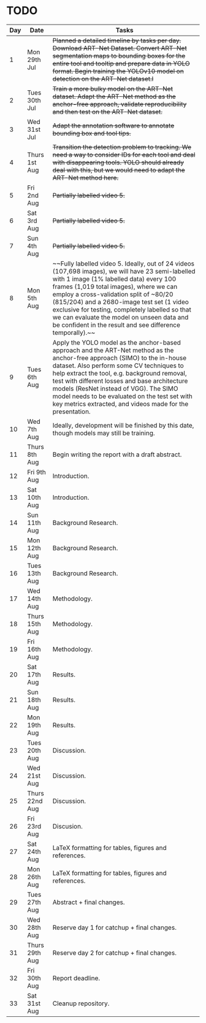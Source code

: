 # TODO

| Day | Date | Tasks |
|-------|------|-------|
| 1 | Mon 29th Jul | ~~Planned a detailed timeline by tasks per day. Download ART-Net Dataset. Convert ART-Net segmentation maps to bounding boxes for the entire tool and tooltip and prepare data in YOLO format. Begin training the YOLOv10 model on detection on the ART-Net dataset.l~~ |
| 2 | Tues 30th Jul | ~~Train a more bulky model on the ART-Net dataset. Adapt the ART-Net method as the anchor-free approach, validate reproducibility and then test on the ART-Net dataset.~~ |
| 3 | Wed 31st Jul | ~~Adapt the annotation software to annotate bounding box and tool tips.~~ |
| 4 | Thurs 1st Aug | ~~Transition the detection problem to tracking. We need a way to consider IDs for each tool and deal with disappearing tools. YOLO should already deal with this, but we would need to adapt the ART-Net method here.~~ |
| 5 | Fri 2nd Aug | ~~Partially labelled video 5.~~ |
| 6 | Sat 3rd Aug | ~~Partially labelled video 5.~~ |
| 7 | Sun 4th Aug | ~~Partially labelled video 5.~~ |
| 8 | Mon 5th Aug | ~~Fully labelled video 5. Ideally, out of 24 videos (107,698 images), we will have 23 semi-labelled with 1 image (1% labelled data) every 100 frames (1,019 total images), where we can employ a cross-validation split of ~80/20 (815/204) and a 2680-image test set (1 video exclusive for testing, completely labelled so that we can evaluate the model on unseen data and be confident in the result and see difference temporally).~~ |
| 9 | Tues 6th Aug | Apply the YOLO model as the anchor-based approach and the ART-Net method as the anchor-free approach (SIMO) to the in-house dataset. Also perform some CV techniques to help extract the tool, e.g. background removal, test with different losses and base architecture models (ResNet instead of VGG). The SIMO model needs to be evaluated on the test set with key metrics extracted, and videos made for the presentation. |
| 10 | Wed 7th Aug | Ideally, development will be finished by this date, though models may still be training. |
| 11 | Thurs 8th Aug | Begin writing the report with a draft abstract. |
| 12 | Fri 9th Aug | Introduction. |
| 13 | Sat 10th Aug | Introduction. |
| 14 | Sun 11th Aug | Background Research. |
| 15 | Mon 12th Aug | Background Research. |
| 16 | Tues 13th Aug | Background Research. |
| 17 | Wed 14th Aug | Methodology. |
| 18 | Thurs 15th Aug | Methodology. |
| 19 | Fri 16th Aug | Methodology. |
| 20 | Sat 17th Aug | Results. |
| 21 | Sun 18th Aug | Results. |
| 22 | Mon 19th Aug | Results. |
| 23 | Tues 20th Aug | Discussion. |
| 24 | Wed 21st Aug | Discussion. |
| 25 | Thurs 22nd Aug | Discussion. |
| 26 | Fri 23rd Aug | Discusion. |
| 27 | Sat 24th Aug | LaTeX formatting for tables, figures and references. |
| 28 | Mon 26th Aug | LaTeX formatting for tables, figures and references. |
| 29 | Tues 27th Aug | Abstract + final changes. |
| 30 | Wed 28th Aug | Reserve day 1 for catchup + final changes. |
| 31 | Thurs 29th Aug | Reserve day 2 for catchup + final changes. |
| 32 | Fri 30th Aug | Report deadline. |
| 33 | Sat 31st Aug | Cleanup repository. |
